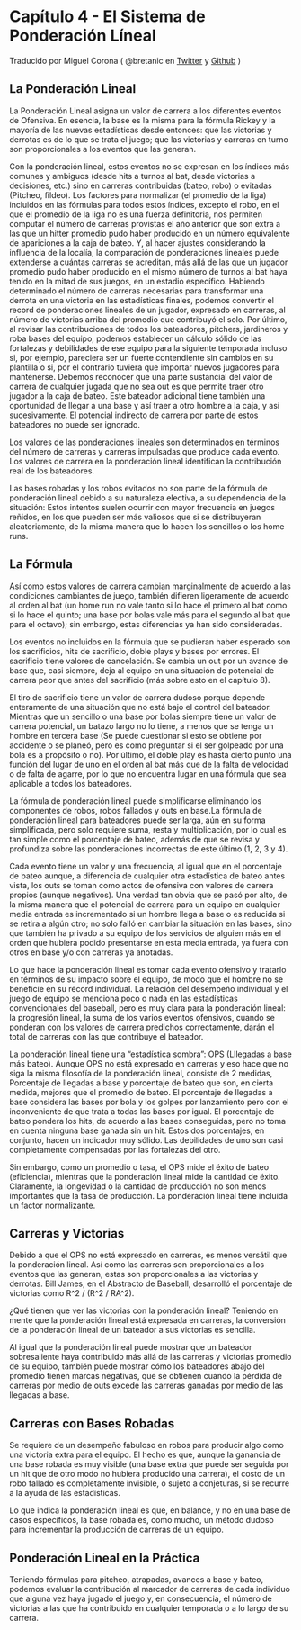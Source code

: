 # Capítulo 4 - El Sistema de Ponderación Líneal

Traducido por Miguel Corona ( @bretanic en [Twitter](https://twitter.com/bretanic) y [Github](https://github.com/bretanic) )

## La Ponderación Lineal

La Ponderación Lineal asigna un valor de carrera a los diferentes eventos de Ofensiva. En esencia, la base es la misma para la fórmula Rickey y la mayoría de las nuevas estadísticas desde entonces: que las victorias y derrotas es de lo que se trata el juego; que las victorias y carreras en turno son proporcionales a los eventos que las generan.

Con la ponderación lineal, estos eventos no se expresan en los índices más comunes y ambiguos (desde hits a turnos al bat, desde victorias a decisiones, etc.) sino en carreras contribuidas (bateo, robo) o evitadas (Pitcheo, fildeo). Los factores para normalizar (el promedio de la liga) incluidos en las fórmulas para todos estos índices, excepto el robo, en el que el promedio de la liga no es una fuerza definitoria, nos permiten computar el número de carreras provistas el año anterior que son extra a las que un hitter promedio pudo haber producido en un número equivalente de apariciones a la caja de bateo. Y, al hacer ajustes considerando la influencia de la localía, la comparación de ponderaciones lineales puede extenderse a cuántas carreras se acreditan, más allá de las que un jugador promedio pudo haber producido en el mismo número de turnos al bat haya tenido en la mitad de sus juegos, en un estadio específico.
Habiendo determinado el número de carreras necesarias para transformar una derrota en una victoria en las estadísticas finales, podemos convertir el record de ponderaciones lineales de un jugador, expresado en carreras, al número de victorias arriba del promedio que contribuyó el solo. Por último, al revisar las contribuciones de todos los bateadores, pitchers, jardineros y roba bases del equipo, podemos establecer un cálculo sólido de las fortalezas y debilidades de ese equipo para la siguiente temporada incluso si, por ejemplo, pareciera ser un fuerte contendiente sin cambios en su plantilla o si, por el contrario tuviera que importar nuevos jugadores para mantenerse.
Debemos reconocer que una parte sustancial del valor de carrera de cualquier jugada que no sea out es que permite traer otro jugador a la caja de bateo. Este bateador adicional tiene también una oportunidad de llegar a una base y así traer a otro hombre a la caja, y así sucesivamente. El potencial indirecto de carrera por parte de estos bateadores no puede ser ignorado.

Los valores de las ponderaciones lineales son determinados en términos del número de carreras y carreras impulsadas que produce cada evento. Los valores de carrera en la ponderación lineal identifican la contribución real de los bateadores.

Las bases robadas y los robos evitados no son parte de la fórmula de ponderación lineal debido a su naturaleza electiva, a su dependencia de la situación: Estos intentos suelen ocurrir con mayor frecuencia en juegos reñidos, en los que pueden ser más valiosos que si se distribuyeran aleatoriamente, de la misma manera que lo hacen los sencillos o los home runs.

## La Fórmula

Así como estos valores de carrera cambian marginalmente de acuerdo a las condiciones cambiantes de juego, también difieren ligeramente de acuerdo al orden al bat (un home run no vale tanto si lo hace el primero al bat como si lo hace el quinto; una base por bolas vale más para el segundo al bat que para el octavo); sin embargo, estas diferencias ya han sido consideradas.

Los eventos no incluidos en la fórmula que se pudieran haber esperado son los sacrificios, hits de sacrificio, doble plays y bases por errores. El sacrificio tiene valores de cancelación. Se cambia un out por un avance de base que, casi siempre, deja al equipo en una situación de potencial de carrera peor que antes del sacrificio (más sobre esto en el capítulo 8).

El tiro de sacrificio tiene un valor de carrera dudoso porque depende enteramente de una situación que no está bajo el control del bateador. Mientras que un sencillo o una base por bolas siempre tiene un valor de carrera potencial, un batazo largo no lo tiene, a menos que se tenga un hombre en tercera base (Se puede cuestionar si esto se obtiene por accidente o se planeó, pero es como preguntar si el ser golpeado por una bola es a propósito o no).
Por último, el doble play es hasta cierto punto una función del lugar de uno en el orden al bat más que de la falta de velocidad o de falta de agarre, por lo que no encuentra lugar en una fórmula que sea aplicable a todos los bateadores.

La fórmula de ponderación lineal puede simplificarse eliminando los componentes de robos, robos fallados y outs en base.La fórmula de ponderación lineal para bateadores puede ser larga, aún en su forma simplificada, pero solo requiere suma, resta y multiplicación, por lo cual es tan simple como el porcentaje de bateo, además de que se revisa y profundiza sobre las ponderaciones incorrectas de este último (1, 2, 3 y 4).

Cada evento tiene un valor y una frecuencia, al igual que en el porcentaje de bateo aunque, a diferencia de cualquier otra estadística de bateo antes vista, los outs se toman como actos de ofensiva con valores de carrera propios (aunque negativos). Una verdad tan obvia que se pasó por alto, de la misma manera que el potencial de carrera para un equipo en cualquier media entrada es incrementado si un hombre llega a base o es reducida si se retira a algún otro; no solo falló en cambiar la situación en las bases, sino que también ha privado a su equipo de los servicios de alguien más en el orden que hubiera podido presentarse en esta media entrada, ya fuera con otros en base y/o con carreras ya anotadas.

Lo que hace la ponderación lineal es tomar cada evento ofensivo y tratarlo en términos de su impacto sobre el equipo, de modo que el hombre no se beneficie en su récord individual. La relación del desempeño individual y el juego de equipo se menciona poco o nada en las estadísticas convencionales del baseball, pero es muy clara para la ponderación lineal: la progresión lineal, la suma de los varios eventos ofensivos, cuando se ponderan con los valores de carrera predichos correctamente, darán el total de carreras con las que contribuye el bateador.

La ponderación lineal tiene una “estadística sombra”: OPS (Lllegadas a base más bateo). Aunque OPS no está expresado en carreras y eso hace que no siga la misma filosofía de la ponderación lineal, consiste de 2 medidas, Porcentaje de llegadas a base y porcentaje de bateo que son, en cierta medida, mejores que el promedio de bateo. El porcentaje de llegadas a base considera las bases por bola y los golpes por lanzamiento pero con el inconveniente de que trata a todas las bases por igual. El porcentaje de bateo pondera los hits, de acuerdo a las bases conseguidas, pero no toma en cuenta ninguna base ganada sin un hit. Estos dos porcentajes, en conjunto, hacen un indicador muy sólido. Las debilidades de uno son casi completamente compensadas por las fortalezas del otro.

Sin embargo, como un promedio o tasa, el OPS mide el éxito de bateo (eficiencia), mientras que la ponderación lineal mide la cantidad de éxito. Claramente, la longevidad o la cantidad de producción no son menos importantes que la tasa de producción. La ponderación lineal tiene incluida un factor normalizante.

## Carreras y Victorias

Debido a que el OPS no está expresado en carreras, es menos versátil que la ponderación lineal. Así como las carreras son proporcionales a los eventos que las generan, estas son proporcionales a las victorias y derrotas. Bill James, en el Abstracto de Baseball, desarrolló el porcentaje de victorias como R^2 / (R^2 / RA^2).

¿Qué tienen que ver las victorias con la ponderación lineal? Teniendo en mente que la ponderación lineal está expresada en carreras, la conversión de la ponderación lineal de un bateador a sus victorias es sencilla.

Al igual que la ponderación lineal puede mostrar que un bateador sobresaliente haya contribuido más allá de las carreras y victorias promedio de su equipo, también puede mostrar cómo los bateadores abajo del promedio tienen marcas negativas, que se obtienen cuando la pérdida de carreras por medio de outs excede las carreras ganadas por medio de las llegadas a base.

## Carreras con Bases Robadas
Se requiere de un desempeño fabuloso en robos para producir algo como una victoria extra para el equipo. El hecho es que, aunque la ganancia de una base robada es muy visible (una base extra que puede ser seguida por un hit que de otro modo no hubiera producido una carrera), el costo de un robo fallado es completamente invisible, o sujeto a conjeturas, si se recurre a la ayuda de las estadísticas.

Lo que indica la ponderación lineal es que, en balance, y no en una base de casos específicos, la base robada es, como mucho, un método dudoso para incrementar la producción de carreras de un equipo.

## Ponderación Lineal en la Práctica
Teniendo fórmulas para pitcheo, atrapadas, avances a base y bateo, podemos evaluar la contribución al marcador de carreras de cada individuo que alguna vez haya jugado el juego y, en consecuencia, el número de victorias a las que ha contribuido en cualquier temporada o a lo largo de su carrera.

